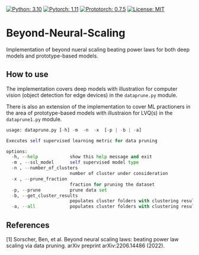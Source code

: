 [![Python: 3.10](https://img.shields.io/badge/python-3.10-blue.svg)](https://www.python.org/downloads/release/python-310/)
[![Pytorch: 1.11](https://img.shields.io/badge/pytorch-1.11-orange.svg)](https://pytorch.org/blog/pytorch-1.11-released/)
[![Prototorch: 0.7.5](https://img.shields.io/badge/prototorch-0.7.5-blue.svg)](https://pypi.org/project/prototorch/)
[![License: MIT](https://img.shields.io/badge/License-MIT-green.svg)](https://opensource.org/licenses/MIT)


# Beyond-Neural-Scaling
 Implementation of beyond nueral scaling beating power laws for both deep models and prototype-based models.
 
 
 ## How to use
The implementation covers deep models with illustration for computer vision (object detection for edge devices) in the ```dataprune.py``` module. 

There is also an extension of the implementation to cover ML practioners in the area of prototype-based models with illustraion for LVQ(s) in the ```dataprune1.py``` module.

```python
usage: dataprune.py [-h] -m  -n  -x  [-p | -b | -a]

Executes self supervised learning metric for data pruning

options:
  -h, --help            show this help message and exit
  -m , --ssl_model      self supervised model type
  -n , --number_of_clusters 
                        number of cluster under consideration
  -x , --prune_fraction 
                        fraction for pruning the dataset
  -p, --prune           prune data set
  -b, --get_cluster_results
                        populates cluster folders with clustering results
  -a, --all             populates cluster folders with clustering results and pruned data set for all specifications
```

## References

<a id="1">[1]</a> 
Sorscher, Ben, et al.
Beyond neural scaling laws: beating power law scaling via data pruning.
arXiv preprint arXiv:2206.14486 (2022).

